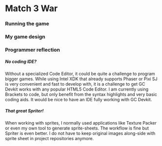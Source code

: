 # Match 3 War
### Running the game

### My game design

### Programmer reflection

##### No coding IDE?
Without a specialized Code Editor, it could be quite a challenge to program bigger games. While using Intel XDK that already supports Phaser or Pixi SJ is very convenient and fast to develop with, it is a challenge to get GC Devkit works with any popular HTML5 Code Editor. I am currently using Brackets to code, but only benefit from the syntax highlights and very basic coding aids. It would be nice to have an IDE fully working with GC Devkit.

##### That great Spriter!
When working with sprites, I normally used applications like Texture Packer or even my own tool to generate sprite-sheets. The workflow is fine but Spriter is even better. I do not have to keep original images along-side with sprite sheet in project repositories anymore.


